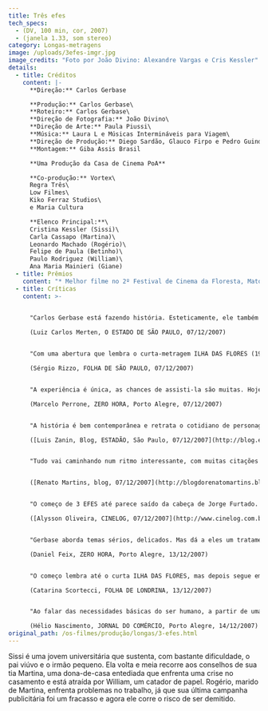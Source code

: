 ```yaml
---
title: Três efes
tech_specs:
  - (DV, 100 min, cor, 2007)
  - (janela 1.33, som stereo)
category: Longas-metragens
image: /uploads/3efes-imgr.jpg
image_credits: "Foto por João Divino: Alexandre Vargas e Cris Kessler"
details:
  - title: Créditos
    content: |-
      **Direção:** Carlos Gerbase

      **Produção:** Carlos Gerbase\
      **Roteiro:** Carlos Gerbase\
      **Direção de Fotografia:** João Divino\
      **Direção de Arte:** Paula Piussi\
      **Música:** Laura L e Músicas Intermináveis para Viagem\
      **Direção de Produção:** Diego Sardão, Glauco Firpo e Pedro Guindani\
      **Montagem:** Giba Assis Brasil

      **Uma Produção da Casa de Cinema PoA**

      **Co-produção:** Vortex\
      Regra Três\
      Low Filmes\
      Kiko Ferraz Studios\
      e Maria Cultura

      **Elenco Principal:**\
      Cristina Kessler (Sissi)\
      Carla Cassapo (Martina)\
      Leonardo Machado (Rogério)\
      Felipe de Paula (Betinho)\
      Paulo Rodriguez (William)\
      Ana Maria Mainieri (Giane)
  - title: Prêmios
    content: "* Melhor filme no 2º Festival de Cinema da Floresta, Mato Grosso, 2008"
  - title: Críticas
    content: >-
      

      "Carlos Gerbase está fazendo história. Esteticamente, ele também dá um salto de qualidade. (...) Sua trama mistura vários personagens em histórias de sexo e comida que se passam em Porto Alegre. Comer, beber, viver. (...) O barato é que 3 EFES, rodado em 20 dias com uma mini-DV, faz dessa simplicidade a sua arma para tentar ganhar o público. (...) Nada contra a ambição (autoral, intelectual, profissional). Mas, no caso dos longas da Casa de Cinema, quanto mais simples tem sido melhor."\

      (Luiz Carlos Merten, O ESTADO DE SÃO PAULO, 07/12/2007)


      "Com uma abertura que lembra o curta-metragem ILHA DAS FLORES (1989), de Jorge Furtado, 3 EFES narra histórias paralelas que convergem para explicar a tese de um personagem fictício sobre os 'grandes apetites da humanidade': fome, sexo e fasma (representação da relidade). (...) O tom de farsa, no entanto, funciona como espécie de antídoto para as fragilidades da história. Mais significativo que o próprio filme é o caminho alternativo para o qual aponta com o seu lançamento."\

      (Sérgio Rizzo, FOLHA DE SÃO PAULO, 07/12/2007)


      "A experiência é única, as chances de assisti-la são muitas. Hoje, o cineasta porto-alegrense Carlos Gerbase apresenta ao público 3 EFES, seu quinto longa-metragem, de uma forma inovadora no Brasil e, pelo que se sabe, no mundo. E esse público é quem escolhe como e onde assistir, e até se paga ou não pelo programa. (...) O longa realça uma marca autoral que Gerbase traz desde seus tempos de super-8: personagens que se enredam em dramas e situações inusitadas para saciar desejos e fantasias sexuais. Em 3 EFES, o diretor acrescenta ao enredo de uma comédia dramática outras duas necessidades básicas do ser humano: fome e fasma (palavra grega para simulacro) - o filme justifica a origem dessa peculiar teoria."\

      (Marcelo Perrone, ZERO HORA, Porto Alegre, 07/12/2007)


      "A história é bem contemporânea e retrata o cotidiano de personagens urbanos e suas dificuldades. (...) Mundo urbano, cruel e competitivo, com vidas bailando em torno de sexo e do dinheiro como costuma ser nas grandes cidades. Uma história interessante, divertida, com personagens bem desenhados, e com os quais o público jovem talvez possa se identificar."\

      ([Luis Zanin, Blog, ESTADÃO, São Paulo, 07/12/2007](http://blog.estadao.com.br/blog/zanin/?p=11465&more=1&c=1&tb=1&pb=1#more11465))


      "Tudo vai caminhando num ritmo interessante, com muitas citações aos gaúchos, como o Parque da Redenção e o Estádio Olímpico, o que ao mesmo tempo incrementa a produção mas também a regionaliza. (...) Depois de uma certa tensão entre os personagens, vêm toques de humor que encerram os dilemas colocados na tela de uma maneira quase surreal. Júlio Andrade, por exemplo, numa pequena ponta como policial, tem 2 ou 3 falas, mas diz a que veio. Ana Maria Mainieri, de HOUVE UMA VEZ DOIS VERÕES e TOLERÂNCIA, se sobressai."


      ([Renato Martins, blog, 07/12/2007](http://blogdorenatomartins.blogspot.com/2007/12/sobre-3-efes.html))


      "O começo de 3 EFES até parece saído da cabeça de Jorge Furtado. Um professor universitário inventa uma teoria: a maior necessidade dos seres humanos, basicamente, se resume em 3 palavras que começam com a letra F: fome, sexo e fasma. (...) Para esmiuçar essa teoria, o filme se vale de um grupo de personagens, que estão sempre relacionando os 3 efes. (... ) O F final relaciona todos os personagens numa rede de encontros e desencontros até chegar numa cena climática. É interessante ver a forma como Gerbase articula diversos personagens sempre em busca de satisfazer seu apetite (de comida e sexo), e os problemas que isso traz para as suas vidas."\

      ([Alysson Oliveira, CINELOG, 07/12/2007](http://www.cinelog.com.br/?page_id=311))


      "Gerbase aborda temas sérios, delicados. Mas dá a eles um tratamento leve, despretensioso, amoral - incluindo aí as discussões que faz acerca da prostituição e da traição no casamento. (...) A energia juvenil que brota de 3 EFES lembra a de HOUVE UMA VEZ DOIS VERÕES. Ela só existe devido a esse tratamento descontraído de assuntos espinhosos - similar á visão adolescente desses assuntos. Ela é o encanto do filme."\

      (Daniel Feix, ZERO HORA, Porto Alegre, 13/12/2007)


      "O começo lembra até o curta ILHA DAS FLORES, mas depois segue em ritmo 'normal' para contar pequenas histórias rodeadas por três elementos centrais: fome, sexo e signo (aqui, algo como representação do real). (...) Narrativas simples, infelizmente pouco levadas às telonas, sobre pequenos dramas reais. 3 EFES e a Casa de Cinema de Porto Alegre inovam na contramão de boa parte da produção do eixo Rio-São Paulo."\

      (Catarina Scortecci, FOLHA DE LONDRINA, 13/12/2007)


      "Ao falar das necessidades básicas do ser humano, a partir de uma tese de Aníbal Damasceno Ferreira, que aparece na tela como o Professor Valadares, o cineasta olha para um processo que tende a deformá-las, transformando-as em alvos difíceis de serem alcançados. Para alcançar o equilíbrio, muito terá de ser abandonado para evitar a queda. O preço a ser pago é revelador. E, ao optar pela leveza e o humor, o realizador conclui seu filme com um achado que tudo resume e permite que a narrativa se conclua de forma tão apropriada quanto divertida."\

      (Hélio Nascimento, JORNAL DO COMÉRCIO, Porto Alegre, 14/12/2007)
original_path: /os-filmes/produção/longas/3-efes.html
---
```

Sissi é uma jovem universitária que sustenta, com bastante dificuldade, o pai viúvo e o irmão pequeno. Ela volta e meia recorre aos conselhos de sua tia Martina, uma dona-de-casa entediada que enfrenta uma crise no casamento e está atraída por William, um catador de papel. Rogério, marido de Martina, enfrenta problemas no trabalho, já que sua última campanha publicitária foi um fracasso e agora ele corre o risco de ser demitido.